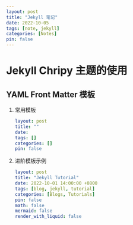 ```yaml
---
layout: post
title: "Jekyll 笔记"
date: 2022-10-05
tags: [note, jekyll]
categories: [Notes]
pin: false
---
```


# Jekyll Chripy 主题的使用

## YAML Front Matter 模板

1. 常用模板

   ```yaml
   layout: post
   title: ""
   date: 
   tags: []
   categories: []
   pin: false
   ```

2. 进阶模板示例

   ```yaml
   layout: post
   title: "Jekyll Tutorial"
   date: 2022-10-01 14:00:00 +0800
   tags: [blog, jekyll, tutorial]
   categories: [Blogs, Tutorials]
   pin: false
   math: false
   mermaid: false
   render_with_liquid: false
   ```